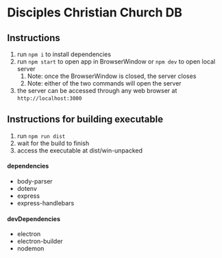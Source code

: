 # Disciples Christian Church DB

## Instructions
1. run `npm i` to install dependencies
2. run `npm start` to open app in BrowserWindow or `npm dev` to open local server
   1. Note: once the BrowserWindow is closed, the server closes
   2. Note: either of the two commands will open the server
3. the server can be accessed through any web browser at `http://localhost:3000`

## Instructions for building executable
1. run `npm run dist`
2. wait for the build to finish
3. access the executable at dist/win-unpacked

#### dependencies
- body-parser
- dotenv
- express
- express-handlebars


#### devDependencies
- electron
- electron-builder
- nodemon
